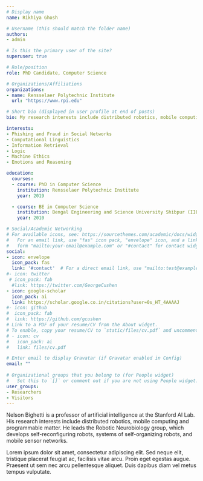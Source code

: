 ```yaml
---
# Display name
name: Rikhiya Ghosh

# Username (this should match the folder name)
authors:
- admin

# Is this the primary user of the site?
superuser: true

# Role/position
role: PhD Candidate, Computer Science

# Organizations/Affiliations
organizations:
- name: Rensselaer Polytechnic Institute
  url: "https://www.rpi.edu"

# Short bio (displayed in user profile at end of posts)
bio: My research interests include distributed robotics, mobile computing and programmable matter.

interests:
- Phishing and Fraud in Social Networks
- Computational Linguistics
- Information Retrieval
- Logic
- Machine Ethics
- Emotions and Reasoning

education:
  courses:
  - course: PhD in Computer Science
    institution: Rensselaer Polytechnic Institute
    year: 2019

  - course: BE in Computer Science
    institution: Bengal Engineering and Science University Shibpur (IIEST Shibpur)
    year: 2010

# Social/Academic Networking
# For available icons, see: https://sourcethemes.com/academic/docs/widgets/#icons
#   For an email link, use "fas" icon pack, "envelope" icon, and a link in the
#   form "mailto:your-email@example.com" or "#contact" for contact widget.
social:
- icon: envelope
  icon_pack: fas
  link: '#contact'  # For a direct email link, use "mailto:test@example.org".
#- icon: twitter
 # icon_pack: fab
  #link: https://twitter.com/GeorgeCushen
- icon: google-scholar
  icon_pack: ai
  link: https://scholar.google.co.in/citations?user=0s_HT_4AAAAJ
#- icon: github
#  icon_pack: fab
#  link: https://github.com/gcushen
# Link to a PDF of your resume/CV from the About widget.
# To enable, copy your resume/CV to `static/files/cv.pdf` and uncomment the lines below.  
# - icon: cv
#   icon_pack: ai
#   link: files/cv.pdf

# Enter email to display Gravatar (if Gravatar enabled in Config)
email: ""
  
# Organizational groups that you belong to (for People widget)
#   Set this to `[]` or comment out if you are not using People widget.  
user_groups:
- Researchers
- Visitors
---
```


Nelson Bighetti is a professor of artificial intelligence at the Stanford AI Lab. His research interests include distributed robotics, mobile computing and programmable matter. He leads the Robotic Neurobiology group, which develops self-reconfiguring robots, systems of self-organizing robots, and mobile sensor networks.

Lorem ipsum dolor sit amet, consectetur adipiscing elit. Sed neque elit, tristique placerat feugiat ac, facilisis vitae arcu. Proin eget egestas augue. Praesent ut sem nec arcu pellentesque aliquet. Duis dapibus diam vel metus tempus vulputate. 
